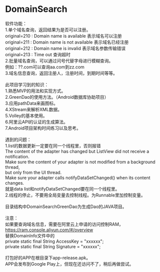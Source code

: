 # DomainSearch
软件功能：<br>
1.单个域名查询，返回结果为是否可以注册。<br>
original=210 : Domain name is available     表示域名可以注册<br>
original=211 : Domain name is not available 表示域名已经注册<br>
original=212 : Domain name is invalid   表示域名参数传输错误<br>
original=213 : Time out 查询超时<br>
2.批量域名查询，可以通过问号代替字母进行模糊查询。<br>
例如：??.com可以查询aa.com到zz.com<br>
3.域名信息查询，返回注册人，注册时间，到期时间等等。<br>
<br>
此项目学习到的知识：<br>
1.熟悉MVP的用法和实现方式。<br>
2.GreenDao的使用方法。（Android数据库协助项目）<br>
3.应用pathData来画图标。<br>
4.XStream来解析XML数据。<br>
5.Volley的基本使用。<br>
6.阿里云API的认证的生成算法。<br>
7.Android项目架构时间练习以及思考。<br>
<br>
遇到的问题：<br>
1.list的数据更新一定要在同一个线程里，否则报错<br>
The content of the adapter has changed but ListView did not receive a notification. <br>
Make sure the content of your adapter is not modified from a background thread, <br>
but only from the UI thread. <br>
Make sure your adapter calls notifyDataSetChanged() when its content changes.<br>
就是data list和notifyDataSetChanged要在同一个线程里。<br>
2.线程的停止，不要用全局变量去控制线程。为Runnable里加控制变量。<br>
<br>
目录结构中DomainSearchGreenDao为生成Dao的JAVA项目。<br>
<br>
注意：<br>
如果要查询域名信息，需要在阿里云上申请的访问控制RAM，<br>
https://ram.console.aliyun.com/#/overview<br>
替换DomainInfo文件中的<br>
private static final String AccessKey = "xxxxxx";<br>
private static final String Signature = "xxxxxx";<br>
<br>
打包好的APP在根目录下app-release.apk。<br>
APP会发布到Google Play上，但现在还访问不了，稍后再做尝试。<br>